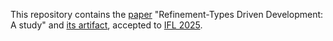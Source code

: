 This repository contains the [paper] "Refinement-Types Driven Development: A study" and [its artifact][artifact],
accepted to [IFL 2025].

[paper]: ./main.pdf
[artifact]: ./src
[IFL 2025]: https://www.fing.edu.uy/inco/congresos/ifl2025/index.html
